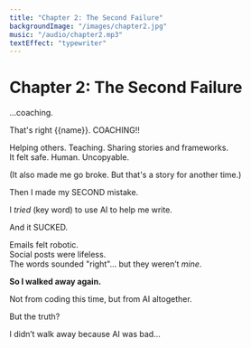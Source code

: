 ```yaml
---
title: "Chapter 2: The Second Failure"
backgroundImage: "/images/chapter2.jpg"
music: "/audio/chapter2.mp3"
textEffect: "typewriter"
---
```


# Chapter 2: The Second Failure

...coaching.

That's right {{name}}. COACHING!!

Helping others. Teaching. Sharing stories and frameworks.  
It felt safe. Human. Uncopyable.

(It also made me go broke. But that's a story for another time.)

Then I made my SECOND mistake.

I *tried* (key word) to use AI to help me write.

And it SUCKED.

Emails felt robotic.  
Social posts were lifeless.  
The words sounded "right"… but they weren’t *mine*.

**So I walked away again.**

Not from coding this time, but from AI altogether.

But the truth?

I didn’t walk away because AI was bad...